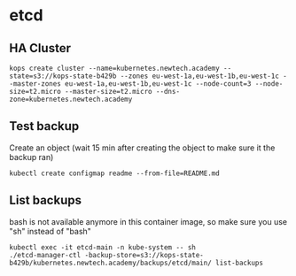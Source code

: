 # etcd

## HA Cluster
```
kops create cluster --name=kubernetes.newtech.academy --state=s3://kops-state-b429b --zones eu-west-1a,eu-west-1b,eu-west-1c --master-zones eu-west-1a,eu-west-1b,eu-west-1c --node-count=3 --node-size=t2.micro --master-size=t2.micro --dns-zone=kubernetes.newtech.academy
```

## Test backup
Create an object (wait 15 min after creating the object to make sure it the backup ran)
```
kubectl create configmap readme --from-file=README.md
```

## List backups
bash is not available anymore in this container image, so make sure you use "sh" instead of "bash"
```
kubectl exec -it etcd-main -n kube-system -- sh
./etcd-manager-ctl -backup-store=s3://kops-state-b429b/kubernetes.newtech.academy/backups/etcd/main/ list-backups
```
